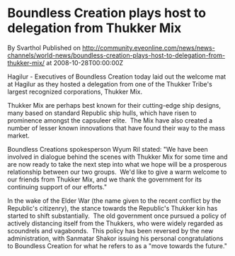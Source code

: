 # Boundless Creation plays host to delegation from Thukker Mix
By Svarthol
Published on http://community.eveonline.com/news/news-channels/world-news/boundless-creation-plays-host-to-delegation-from-thukker-mix/ at 2008-10-28T00:00:00Z

<!-- -->

Hagilur - Executives of Boundless Creation today laid out the welcome mat at Hagilur as they hosted a delegation from one of the Thukker Tribe's largest recognized corporations, Thukker Mix.

Thukker Mix are perhaps best known for their cutting-edge ship designs, many based on standard Republic ship hulls, which have risen to prominence amongst the capsuleer elite.&nbsp; The Mix have also created a number of lesser known innovations that have found their way to the mass market.

Boundless Creations spokesperson Wyum Ril stated: "We have been involved in dialogue behind the scenes with Thukker Mix for some time and are now ready to take the next step into what we hope will be a prosperous relationship between our two groups.&nbsp; We'd like to give a warm welcome to our friends from Thukker Mix, and we thank the government for its continuing support&nbsp;of our efforts."

In the wake of&nbsp;the Elder War (the name given to the recent conflict by the Republic's citizenry), the stance towards the Republic's Thukker kin has started to shift substantially.&nbsp; The old government once pursued a policy of actively distancing itself from the Thukkers, who were&nbsp;widely regarded&nbsp;as scoundrels and vagabonds.&nbsp; This policy has been reversed by the new administration, with Sanmatar Shakor issuing his personal congratulations to Boundless Creation&nbsp;for what he refers to as a "move towards the future."

&nbsp;

